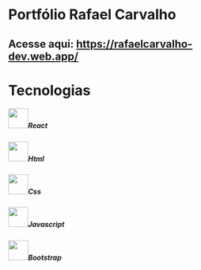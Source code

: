 <h1>Portfólio Rafael Carvalho</h1>

## Acesse aqui: https://rafaelcarvalho-dev.web.app/

# Tecnologias

<div class="align-items-center">
  <h5><img src="https://cdn.jsdelivr.net/gh/devicons/devicon/icons/react/react-original.svg" width="40px"/>React</h5>
</div>

<div class="align-items-center">
  <h5><img src="https://cdn.jsdelivr.net/gh/devicons/devicon/icons/html5/html5-original.svg" width="40px"/>Html</h5>
</div>

<div class="align-items-center">
  <h5><img src="https://cdn.jsdelivr.net/gh/devicons/devicon/icons/css3/css3-original.svg" width="40px"/>Css</h5>
</div>

<div class="align-items-center">
  <h5><img src="https://cdn.jsdelivr.net/gh/devicons/devicon/icons/javascript/javascript-original.svg" width="40px"/>Javascript</h5>
</div>

<div class="align-items-center">
  <h5><img src="https://cdn.jsdelivr.net/gh/devicons/devicon/icons/bootstrap/bootstrap-original.svg" width="40px"/>Bootstrap</h5>
</div>        
